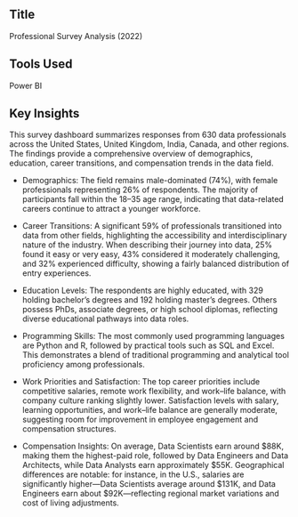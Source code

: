 ## Title
Professional Survey Analysis (2022)

## Tools Used
Power BI

## Key Insights
This survey dashboard summarizes responses from 630 data professionals across the United States, United Kingdom, India, Canada, and other regions. The findings provide a comprehensive overview of demographics, education, career transitions, and compensation trends in the data field.

- Demographics:
The field remains male-dominated (74%), with female professionals representing 26% of respondents. The majority of participants fall within the 18–35 age range, indicating that data-related careers continue to attract a younger workforce.

- Career Transitions:
A significant 59% of professionals transitioned into data from other fields, highlighting the accessibility and interdisciplinary nature of the industry. When describing their journey into data, 25% found it easy or very easy, 43% considered it moderately challenging, and 32% experienced difficulty, showing a fairly balanced distribution of entry experiences.

- Education Levels:
The respondents are highly educated, with 329 holding bachelor’s degrees and 192 holding master’s degrees. Others possess PhDs, associate degrees, or high school diplomas, reflecting diverse educational pathways into data roles.

- Programming Skills:
The most commonly used programming languages are Python and R, followed by practical tools such as SQL and Excel. This demonstrates a blend of traditional programming and analytical tool proficiency among professionals.

- Work Priorities and Satisfaction:
The top career priorities include competitive salaries, remote work flexibility, and work–life balance, with company culture ranking slightly lower. Satisfaction levels with salary, learning opportunities, and work–life balance are generally moderate, suggesting room for improvement in employee engagement and compensation structures.

- Compensation Insights:
On average, Data Scientists earn around $88K, making them the highest-paid role, followed by Data Engineers and Data Architects, while Data Analysts earn approximately $55K. Geographical differences are notable: for instance, in the U.S., salaries are significantly higher—Data Scientists average around $131K, and Data Engineers earn about $92K—reflecting regional market variations and cost of living adjustments.

